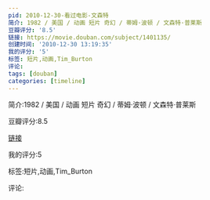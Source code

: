 ```yaml
---
pid: 2010-12-30-看过电影-文森特
简介: 1982 / 美国 / 动画 短片 奇幻 / 蒂姆·波顿 / 文森特·普莱斯
豆瓣评分: '8.5'
链接: https://movie.douban.com/subject/1401135/
创建时间: '2010-12-30 13:19:35'
我的评分: '5'
标签: 短片,动画,Tim_Burton
评论:
tags: [douban]
categories: [timeline]
---
```

简介:1982 / 美国 / 动画 短片 奇幻 / 蒂姆·波顿 / 文森特·普莱斯

豆瓣评分:8.5

[链接](https://movie.douban.com/subject/1401135/)

我的评分:5

标签:短片,动画,Tim_Burton

评论:

